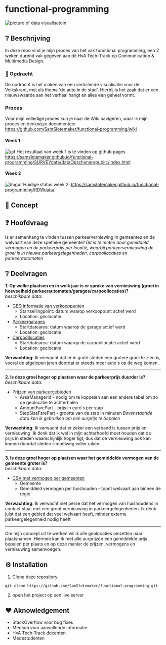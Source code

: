 # functional-programming
![picture of data visualisatoin](https://i.pinimg.com/originals/2e/e6/99/2ee6998e34c3e2eff7b894c66cfc5267.jpg)

## :grey_question: Beschrijving
In deze repo vind je mijn proces van het vak functional programming, een 2 weken durend vak gegeven aan de HvA Tech-Track op Communication & Multimedia Design.

### :red_car:  Opdracht 
De opdracht is het maken van een verhalende visualisatie voor de Volkskrant, met als thema 'de auto in de stad'. Hierbij is het zaak dat er een nieuwswaarde aan het verhaal hangt en alles een geheel vormt. 

### Proces
Voor mijn volledige proces kun je naar de Wiki navigeren, waar ik mijn proces en denkwijze documenteer
https://github.com/SamSlotemaker/functional-programming/wiki

#### Week 1
![gif](SURVEYdata/colors.gif)
Het resultaat van week 1 is te vinden op github pages
https://samslotemaker.github.io/functional-programming/SURVEYdata/dataOpschonen/public/index.html

#### Week 2
![Imgur](https://imgur.com/aNpveBh.png)
Huidige status week 2:
https://samslotemaker.github.io/functional-programming/RDWdata/


## :pencil: Concept 

## ❓ Hoofdvraag
Is er samenhang te vinden tussen parkeerverniewing in gemeentes en de welvaart van deze spefieke gemeente?
_Dit is te meten door gemiddeld vermogen en de parkeerprijs per locatie, waarbij parkeervernieuwing de groei is in nieuwe parkeergelegenheden, carpoollocaties en parkeerautomaten_

## ❔ Deelvragen
**1. Op welke plaatsen en in welk jaar is er sprake van vernieuwing (groei in hoeveelheid parkeerautomaten/garages/carpoollocaties)?**    
_beschikbare data:_
* [GEO informatie van verkooppunten](https://opendata.rdw.nl/Parkeren/Open-Data-Parkeren-GEO-VERKOOPPUNT/cgqw-pfbp/data)
   * Startsellingpoint: datum waarop verkooppunt actief werd
   * Location: geolocatie
* [Parkeergarages](https://opendata.rdw.nl/Parkeren/GEO-Parkeer-Garages/t5pc-eb34/data)
   * Startdatearea: datum waarop de garage actief werd
   * Location: geolocatie
* [Carpoollocaties](https://opendata.rdw.nl/Parkeren/GEO-Carpool/9c54-cmfx/data)
   * Startdatearea: datum waarop de carpoollocatie actief werd
   * Location: geolocatie

**Verwachting:** Ik verwacht dat er in grote steden een grotere groei te zien is, vooral de afgelopen jaren doordat er steeds meer auto's op de weg komen. 
***

**2. Is deze groei hoger op plaatsen waar de parkeerprijs duurder is?**    
_beschikbare data:_
* [Prijzen van parkeergebieden](https://opendata.rdw.nl/Parkeren/Open-Data-Parkeren-TARIEFDEEL/534e-5vdg/data)
    * AreaManagerId - nodig om te koppelen aan een andere tabel om zo de geolocatie te achterhalen
    * AmountFarePart - prijs in euro's per stap
    * StepSizeFarePart - grootte van de stap in minuten
_Bovenstaande data kan ik gebruiken om een uurprijs te bepalen_

**Verwachting:** Ik verwacht dat er zeker een verband is tussen prijs en vernieuwing. Ik denk dat ik wel in mijn achterhoofd moet houden dat de prijs in steden waarschijnlijk hoger ligt, dus dat de vernieuwing ook kan komen doordat steden simpelweg voller raken.
***

**3. Is deze groei hoger op plaatsen waar het gemiddelde vermogen van de gemeente groter is?**    
_beschikbare data:_     
* [CSV met vermogen per gemeenten](https://www.cbs.nl/nl-nl/nieuws/2019/47/vermogen-van-huishoudens-opnieuw-gestegen)
   * Gemeente
   * Gemiddeld vermogen per huishouden - toont welvaart aan binnen de regio

**Verwachting:** Ik verwacht niet perse dat het vermogen van huishoudens in contact staat met een groot vernieuwing in parkeergelegenheden. Ik denk juist dat een gebied dat veel welvaart heeft, minder externe parkeergelegenheid nodig heeft
***

Om mijn concept uit te werken wil ik alle geolocaties omzetten naar plaatsnamen. Hiermee kan ik met alle uurprijzen een gemiddelde prijs bepalen per plaats en op deze manier de prijzen, vermogens en vernieuwing samenvoegen.


## :gear: Installation
1. Clone deze repository
```
git clone https://github.com/SamSlotemaker/functional-programming.git
```
2. open het project op een live server

## :heart: Aknowledgement
* StackOverflow voor bug fixes
* Medium voor aanvullende informatie
* HvA Tech-Track docenten
* Medestudenten